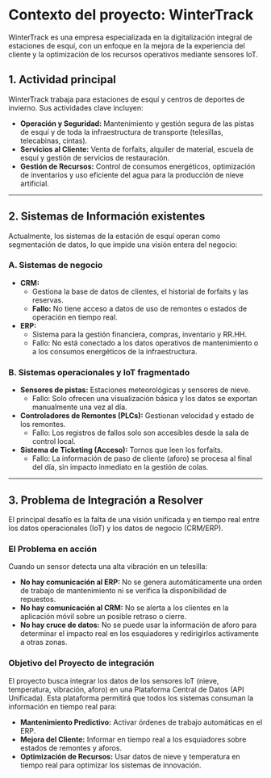 # Contexto del proyecto: WinterTrack

WinterTrack es una empresa especializada en la digitalización integral de estaciones de esquí, con un enfoque en la mejora de la experiencia del cliente y la optimización de los recursos operativos mediante sensores IoT.

## 1. Actividad principal

WinterTrack trabaja para estaciones de esquí y centros de deportes de invierno. Sus actividades clave incluyen:

* **Operación y Seguridad:** Mantenimiento y gestión segura de las pistas de esquí y de toda la infraestructura de transporte (telesillas, telecabinas, cintas).
* **Servicios al Cliente:** Venta de forfaits, alquiler de material, escuela de esquí y gestión de servicios de restauración.
* **Gestión de Recursos:** Control de consumos energéticos, optimización de inventarios y uso eficiente del agua para la producción de nieve artificial.

---

## 2. Sistemas de Información existentes

Actualmente, los sistemas de la estación de esquí operan como segmentación de datos, lo que impide una visión entera del negocio:

### A. Sistemas de negocio

* **CRM:**
    * Gestiona la base de datos de clientes, el historial de forfaits y las reservas.
    * **Fallo:** No tiene acceso a datos de uso de remontes o estados de operación en tiempo real.
* **ERP:**
    * Sistema para la gestión financiera, compras, inventario y RR.HH.
    * Fallo: No está conectado a los datos operativos de mantenimiento o a los consumos energéticos de la infraestructura.

### B. Sistemas operacionales y IoT fragmentado

* **Sensores de pistas:** Estaciones meteorológicas y sensores de nieve.
    * Fallo: Solo ofrecen una visualización básica y los datos se exportan manualmente una vez al día.
* **Controladores de Remontes (PLCs):** Gestionan velocidad y estado de los remontes.
    * Fallo: Los registros de fallos solo son accesibles desde la sala de control local.
* **Sistema de Ticketing (Acceso):** Tornos que leen los forfaits.
    * Fallo: La información de paso de cliente (aforo) se procesa al final del día, sin impacto inmediato en la gestión de colas.

---

## 3. Problema de Integración a Resolver

El principal desafío es la falta de una visión unificada y en tiempo real entre los datos operacionales (IoT) y los datos de negocio (CRM/ERP).

### El Problema en acción

Cuando un sensor detecta una alta vibración en un telesilla:

* **No hay comunicación al ERP:** No se genera automáticamente una orden de trabajo de mantenimiento ni se verifica la disponibilidad de repuestos.
* **No hay comunicación al CRM:** No se alerta a los clientes en la aplicación móvil sobre un posible retraso o cierre.
* **No hay cruce de datos:** No se puede usar la información de aforo para determinar el impacto real en los esquiadores y redirigirlos activamente a otras zonas.

### Objetivo del Proyecto de integración

El proyecto busca integrar los datos de los sensores IoT (nieve, temperatura, vibración, aforo) en una Plataforma Central de Datos (API Unificada). Esta plataforma permitirá que todos los sistemas consuman la información en tiempo real para:

* **Mantenimiento Predictivo:** Activar órdenes de trabajo automáticas en el ERP.
* **Mejora del Cliente:** Informar en tiempo real a los esquiadores sobre estados de remontes y aforos.
* **Optimización de Recursos:** Usar datos de nieve y temperatura en tiempo real para optimizar los sistemas de innovación.
